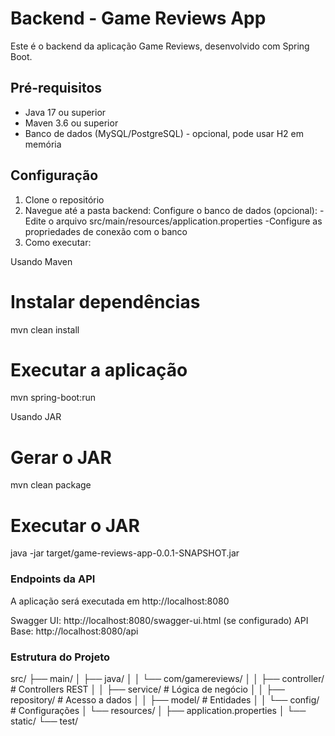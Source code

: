 
# Backend - Game Reviews App

Este é o backend da aplicação Game Reviews, desenvolvido com Spring Boot.

## Pré-requisitos

- Java 17 ou superior
- Maven 3.6 ou superior
- Banco de dados (MySQL/PostgreSQL) - opcional, pode usar H2 em memória

## Configuração

1. Clone o repositório
2. Navegue até a pasta backend:
Configure o banco de dados (opcional):
-Edite o arquivo src/main/resources/application.properties
-Configure as propriedades de conexão com o banco
3. Como executar:

Usando Maven
# Instalar dependências
mvn clean install

# Executar a aplicação
mvn spring-boot:run

Usando JAR
# Gerar o JAR
mvn clean package

# Executar o JAR
java -jar target/game-reviews-app-0.0.1-SNAPSHOT.jar

### Endpoints da API
A aplicação será executada em http://localhost:8080

Swagger UI: http://localhost:8080/swagger-ui.html (se configurado)
API Base: http://localhost:8080/api

### Estrutura do Projeto
src/
├── main/
│   ├── java/
│   │   └── com/gamereviews/
│   │       ├── controller/     # Controllers REST
│   │       ├── service/        # Lógica de negócio
│   │       ├── repository/     # Acesso a dados
│   │       ├── model/          # Entidades
│   │       └── config/         # Configurações
│   └── resources/
│       ├── application.properties
│       └── static/
└── test/
